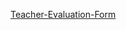 [Teacher-Evaluation-Form](https://github.com/sania0098/navttc_class_tasks/blob/main/teacher_evaluation_form.py)